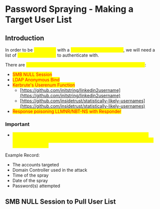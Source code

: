 # Password Spraying - Making a Target User List

## Introduction

In order to be <mark style="color:yellow;">successful</mark> with a <mark style="color:yellow;">password spraying attack</mark>, we will need a list of <mark style="color:yellow;">valid domain users</mark> to authenticate with.&#x20;

There are <mark style="color:yellow;">several ways that we can gather a target list of valid users</mark>:

* <mark style="color:red;">SMB NULL Session</mark>
* <mark style="color:red;">LDAP Anonymous Bind</mark>
* <mark style="color:red;">Kerbrute's Userenum Function</mark>
  * [https://github.com/initstring/linkedin2username](https://github.com/initstring/linkedin2username)
  * [https://github.com/insidetrust/statistically-likely-usernames](https://github.com/insidetrust/statistically-likely-usernames)
* <mark style="color:red;">Response poisoning LLMNR/NBT-NS with Responder</mark>

### Important

* <mark style="color:yellow;">Always keep a record of what you did and the time you executed a password spray attack to ensure it was you and it wasn't a legitimate nefarious attempt</mark>

Example Record:

* The accounts targeted
* Domain Controller used in the attack
* Time of the spray
* Date of the spray
* Password(s) attempted

## SMB NULL Session to Pull User List

